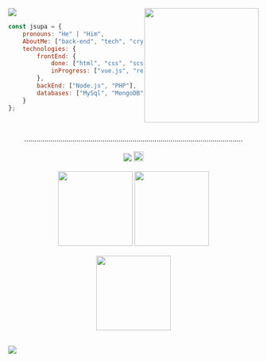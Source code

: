 
<img src="https://creepy-corp.eu/pika-bg.png">
<img align='right' src="https://creepy-corp.eu/pika.gif" width="230">
<br>

```js
const jsupa = {
    pronouns: "He" | "Him",
    AboutMe: ["back-end", "tech", "crypto", "web"],
    technologies: {
        frontEnd: {
            done: ["html", "css", "scss", "javascript", "jquery"],
            inProgress: ["vue.js", "react"],
        },
        backEnd: ["Node.js", "PHP"],
        databases: ["MySql", "MongoDB"],
    }
};
  ```
  <br>
  <p align="center">
  .............................................................................................................<br><br>
  <img src="https://visitor-badge.glitch.me/badge?page_id=jsupa.jsupa"> <a href='https://ko-fi.com/Y8Y246Y0V' target='_blank'><img src="https://img.shields.io/badge/buy%20me%20a%20coffee-donate-yellow.svg" alt="Buy Me A Coffee donate button" height="20px"/></a>
  <br><br>
  <img src="https://github-readme-stats.vercel.app/api/top-langs?username=jsupa&theme=dark&layout=compact" height="150">
  <img src="https://github-readme-stats.vercel.app/api?username=jsupa&show_icons=true&theme=dark" height="150"><br><br>
  <img src="https://github-readme-stats.vercel.app/api/wakatime?username=jsupa&theme=dark&layout=compact" height="150">
  </p><br>
  <img src="https://creepy-corp.eu/pika-bg-bottom.png">
